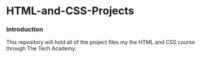 # HTML-and-CSS-Projects

### Introduction

This repository will hold all of the project files my the HTML and CSS course through The Tech Academy.
